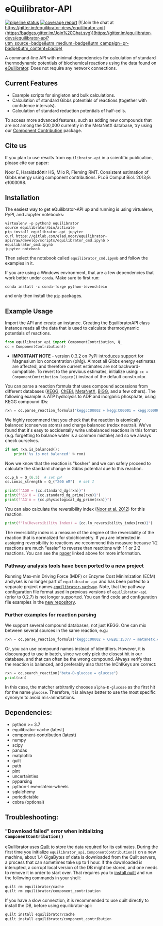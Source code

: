 eQuilibrator-API
================
[![pipeline status](https://gitlab.com/elad.noor/equilibrator-api/badges/master/pipeline.svg)](https://gitlab.com/elad.noor/equilibrator-api/commits/master)
[![coverage report](https://gitlab.com/elad.noor/equilibrator-api/badges/master/coverage.svg)](https://gitlab.com/elad.noor/equilibrator-api/commits/master)
[![Join the chat at https://gitter.im/equilibrator-devs/equilibrator-api](https://badges.gitter.im/Join%20Chat.svg)](https://gitter.im/equilibrator-devs/equilibrator-api?utm_source=badge&utm_medium=badge&utm_campaign=pr-badge&utm_content=badge)


A command-line API with minimal dependencies for calculation of standard 
thermodynamic potentials of biochemical reactions using the data found on 
[eQuilibrator](http://equilibrator.weizmann.ac.il/).
Does not require any network connections.

## Current Features

* Example scripts for singleton and bulk calculations.
* Calculation of standard Gibbs potentials of reactions (together with confidence intervals).
* Calculation of standard reduction potentials of half-cells.

To access more advanced features, such as adding new compounds that are not
among the 500,000 currently in the MetaNetX database, try using our 
[Component Contribution](https://gitlab.com/equilibrator/component-contribution)
package.

## Cite us

If you plan to use results from `equilibrator-api` in a scientific publication,
please cite our paper:

Noor E, Haraldsdóttir HS, Milo R, Fleming RMT. Consistent estimation of Gibbs 
energy using component contributions. PLoS Comput Biol. 2013;9: e1003098.

## Installation

The easiest way to get eQuilibrator-API up and running is using virtualenv, PyPI, and Jupyter notebooks:
```
virtualenv -p python3 equilibrator
source equilibrator/bin/activate
pip install equilibrator-api jupyter
curl https://gitlab.com/elad.noor/equilibrator-api/raw/develop/scripts/equilibrator_cmd.ipynb > equilibrator_cmd.ipynb
jupyter notebook
```
Then select the notebook called `equilibrator_cmd.ipynb` and follow the examples in it.

If you are using a Windows environment, that are a few dependencies that
work better under  `conda`. Make sure to first run:
```
conda install -c conda-forge python-levenshtein
```
and only then install the `pip` packages.

## Example Usage

Import the API and create an instance. Creating the EquilibratorAPI class
instance reads all the data that is used to calculate thermodynamic potentials of reactions.

```python
from equilibrator_api import ComponentContribution, Q_
cc = ComponentContribution()
```

- **IMPORTANT NOTE** - version 0.3.2 on PyPI introduces support for Magnesium ion concentration (pMg). Almost all Gibbs energy estimates are affected, and therefore current estimates are not backward-compatible. To revert to the previous estimates, initialize using: `cc = ComponentContribution.legacy()` instead of the default constructor.

You can parse a reaction formula that uses compound accessions from different
databases ([KEGG](https://www.kegg.jp/), [ChEBI](https://www.ebi.ac.uk/chebi/),
[MetaNetX](https://www.metanetx.org/), [BiGG](http://bigg.ucsd.edu/), and a
few others). The following example is ATP hydrolysis 
to ADP and inorganic phosphate, using KEGG compound IDs:

```python
rxn = cc.parse_reaction_formula("kegg:C00002 + kegg:C00001 = kegg:C00008 + kegg:C00009")
```

We highly recommend that you check that the reaction is atomically balanced
(conserves atoms) and charge balanced (redox neutral). We've found that it's
easy to accidentally write unbalanced reactions in this format (e.g. forgetting
to balance water is a common mistake) and so we always check ourselves.

```python
if not rxn.is_balanced():
    print('%s is not balanced' % rxn)
```

Now we know that the reaction is "kosher" and we can safely proceed to
calculate the standard change in Gibbs potential due to this reaction.

```python
cc.p_h = Q_(6.5)  # set pH
cc.ionic_strength = Q_("200 mM")  # set I

print(f"ΔG0 = {cc.standard_dg(rxn)}")
print(f"ΔG'0 = {cc.standard_dg_prime(rxn)}")
print(f"ΔG'm = {cc.physiological_dg_prime(rxn)}")
```

You can also calculate the reversibility index ([Noor et al. 2012](https://doi.org/10.1093/bioinformatics/bts317))
for this reaction.

```python
print(f"ln(Reversibility Index) = {cc.ln_reversibility_index(rxn)}")
```

The reversibility index is a measure of the degree of the reversibility of the
reaction that is normalized for stoichiometry. If you are interested in
assigning reversibility to reactions we recommend this measure because 1:2
reactions are much "easier" to reverse than reactions with 1:1 or 2:2 reactions.
You can see the [paper](https://doi.org/10.1093/bioinformatics/bts317) linked above for more information.

### Pathway analysis tools have been ported to a new project
Running Max-min Driving Force (MDF) or Enzyme Cost Minimization (ECM) anslyses
is no longer part of `equilibrator-api` and has been ported to a separate project
names [`equilibrator-pathway`](https://gitlab.com/equilibrator/equilibrator-pathway).
Note, that the pathway configuration file format used in previous versions of
`equilibrator-api` (prior to 0.2.7) is not longer supported. You can find code
and configuration file examples in the [new repository](https://gitlab.com/equilibrator/equilibrator-pathway/-/tree/develop/examples).

### Further examples for reaction parsing
We support several compound databases, not just KEGG. One can mix between several sources in the same reaction, e.g.:
```python
rxn = cc.parse_reaction_formula("kegg:C00002 + CHEBI:15377 = metanetx.chemical:MNXM7 + bigg.metabolite:pi")
```

Or, you can use compound names instead of identifiers. However, it is discouraged to use in batch, since we only pick
the closest hit in our database, and that can often be the wrong compound. Always verify that the reaction is balanced,
and preferably also that the InChIKeys are correct:
```python
rxn = cc.search_reaction("beta-D-glucose = glucose")
print(rxn)
```
In this case, the matcher arbitrarily chooses `alpha-D-glucose` as the first hit for the name `glucose`.
Therefore, it is always better to use the most specific synonym to avoid mis-annotations.

## Dependencies:
- python >= 3.7
- equilibrator-cache (latest)
- component-contribution (latest)
- numpy
- scipy
- pandas
- matplotlib
- quilt
- path
- pint
- uncertainties
- pyparsing
- python-Levenshtein-wheels
- sqlalchemy
- periodictable
- cobra (optional)

## Troubleshooting:

### "Download failed" error when initializing `ComponentContribution()`
eQuilibrator uses [Quilt](https://quiltdata.com/) to store the data required for its estimates. During the first time you initialize `equilibrator_api.ComponentContribution()` on a new machine, about 1.4 GigaBytes of data is downloaded from the Quilt servers, a process that can sometimes take up to 1 hour. If the downloaded is interupted, a corrupt local version of the DB might be stored, and one needs to remove it in order to start over. That requires you to [install quilt](https://docs.quiltdata.com/installation) and run the following commands in your shell:
```bash
quilt rm equilibrator/cache
quilt rm equilibrator/component_contribution
```

If you have a slow connection, it is recommended to use quilt directly to install the DB, before using equilibrator-api:
```bash
quilt install equilibrator/cache
quilt install equilibrator/component_contribution
```

